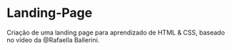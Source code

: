 # Landing-Page
Criação de uma landing page para aprendizado de HTML & CSS, baseado no vídeo da @Rafaella Ballerini.
